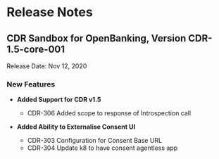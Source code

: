 # Release Notes

## CDR Sandbox for OpenBanking, Version CDR-1.5-core-001

Release Date: Nov 12, 2020

### New Features

- **Added Support for CDR v1.5**
    - CDR-306 Added scope to response of Introspection call

- **Added Ability to Externalise Consent UI**
    - CDR-303 Configuration for Consent Base URL
    - CDR-304 Update k8 to have consent agentless app
